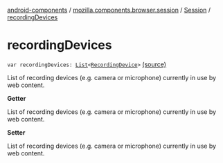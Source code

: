 [android-components](../../index.md) / [mozilla.components.browser.session](../index.md) / [Session](index.md) / [recordingDevices](./recording-devices.md)

# recordingDevices

`var recordingDevices: `[`List`](https://kotlinlang.org/api/latest/jvm/stdlib/kotlin.collections/-list/index.html)`<`[`RecordingDevice`](../../mozilla.components.concept.engine.media/-recording-device/index.md)`>` [(source)](https://github.com/mozilla-mobile/android-components/blob/master/components/browser/session/src/main/java/mozilla/components/browser/session/Session.kt#L484)

List of recording devices (e.g. camera or microphone) currently in use by web content.

**Getter**

List of recording devices (e.g. camera or microphone) currently in use by web content.

**Setter**

List of recording devices (e.g. camera or microphone) currently in use by web content.

